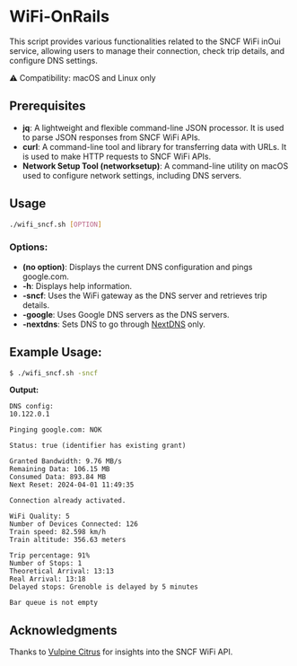 # WiFi-OnRails

This script provides various functionalities related to the SNCF WiFi inOui service, allowing users to manage their connection, check trip details, and configure DNS settings.

⚠️ Compatibility: macOS and Linux only

## Prerequisites

- **jq**: A lightweight and flexible command-line JSON processor. It is used to parse JSON responses from SNCF WiFi APIs.
- **curl**: A command-line tool and library for transferring data with URLs. It is used to make HTTP requests to SNCF WiFi APIs.
- **Network Setup Tool (networksetup)**: A command-line utility on macOS used to configure network settings, including DNS servers.

## Usage

```bash
./wifi_sncf.sh [OPTION]
```

### Options:

- **(no option)**: Displays the current DNS configuration and pings google.com.
- **-h**: Displays help information.
- **-sncf**: Uses the WiFi gateway as the DNS server and retrieves trip details.
- **-google**: Uses Google DNS servers as the DNS servers.
- **-nextdns**: Sets DNS to go through [NextDNS](https://my.nextdns.io) only.

## Example Usage:

```bash
$ ./wifi_sncf.sh -sncf
```

**Output:**
```
DNS config:
10.122.0.1

Pinging google.com: NOK

Status: true (identifier has existing grant)

Granted Bandwidth: 9.76 MB/s
Remaining Data: 106.15 MB
Consumed Data: 893.84 MB
Next Reset: 2024-04-01 11:49:35

Connection already activated.

WiFi Quality: 5
Number of Devices Connected: 126
Train speed: 82.598 km/h
Train altitude: 356.63 meters

Trip percentage: 91%
Number of Stops: 1
Theoretical Arrival: 13:13
Real Arrival: 13:18
Delayed stops: Grenoble is delayed by 5 minutes

Bar queue is not empty
```

## Acknowledgments

Thanks to [Vulpine Citrus](https://vulpinecitrus.info/blog/the-sncf-wifi-api) for insights into the SNCF WiFi API.
